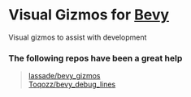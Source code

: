 # Visual Gizmos for [Bevy](https://github.com/bevyengine/bevy)
Visual gizmos to assist with development

### The following repos have been a great help
> [lassade/bevy_gizmos](https://github.com/lassade/bevy_gizmos) <br>
> [Toqozz/bevy_debug_lines](https://github.com/Toqozz/bevy_debug_lines)
